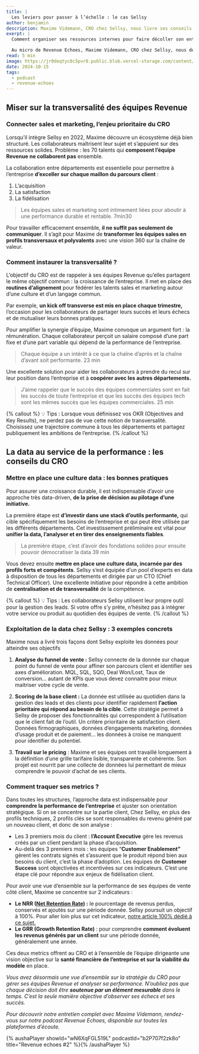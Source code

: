 ```yaml
---
title: |
  Les leviers pour passer à l’échelle : le cas Sellsy
author: benjamin
description: Maxime Videmann, CRO chez Sellsy, nous livre ses conseils très concrets pour réorganiser ses ressources internes.
exerpt: |
  Comment organiser ses ressources internes pour faire décoller son entreprise ? Process, culture, outils, gouvernance, recrutement… autant de moyens à la disposition des équipes dirigeantes pour repenser l’organisation de leur entreprise et atteindre leurs objectifs.

  Au micro de Revenue Echoes, Maxime Videmann, CRO chez Sellsy, nous dévoile  les 2 piliers essentiels de sa stratégie : la transversalité des équipes et l’omniprésence de la data. Un enseignement précieux pour celles et ceux qui souhaitent entreprendre ou accélérer leur croissance.
read: 5 min
image: https://jr0deqtyc8c5pvr8.public.blob.vercel-storage.com/content/posts/revenue-echoes-2/cover-2.png
date: 2024-10-15
tags:
  - podcast
  - revenue-echoes
---
```


## Miser sur la transversalité des équipes Revenue

### Connecter sales et marketing, l’enjeu prioritaire du CRO

Lorsqu’il intègre Sellsy en 2022, Maxime découvre un écosystème déjà bien structuré. Les collaborateurs maîtrisent leur sujet et s’appuient sur des ressources solides. Problème : les 70 talents qui **composent l’équipe Revenue ne collaborent pas** ensemble.

La collaboration entre départements est essentielle pour permettre à l’entreprise **d’exceller sur chaque maillon du parcours client** :

1. L’acquisition
2. La satisfaction
3. La fidélisation

> Les équipes sales et marketing sont intimement liées pour aboutir à une performance durable et rentable. 7min30

Pour travailler efficacement ensemble, **il ne suffit pas seulement de communiquer**. Il s’agit pour Maxime de **transformer les équipes sales en profils transversaux et polyvalents** avec une vision 360 sur la chaîne de valeur.

### Comment instaurer la transversalité ?

L’objectif du CRO est de rappeler à ses équipes Revenue qu’elles partagent le même objectif commun : la croissance de l’entreprise. Il met en place des **routines d’alignement** pour fédérer les talents sales et marketing autour d’une culture et d’un langage commun.

Par exemple, **un kick off transverse est mis en place chaque trimestre,** l’occasion pour les collaborateurs de partager leurs succès et leurs échecs et de mutualiser leurs bonnes pratiques.

Pour amplifier la synergie d’équipe, Maxime convoque un argument fort : la rémunération. Chaque collaborateur perçoit un salaire composé d’une part fixe et d’une part variable qui dépend de la performance de l’entreprise.

> Chaque équipe a un intérêt à ce que la chaîne d’après et la chaîne d’avant soit performante. 23 min

Une excellente solution pour aider les collaborateurs à prendre du recul sur leur position dans l’entreprise et à **coopérer avec les autres départements.**

> J’aime rappeler que le succès des équipes commerciales sont en fait les succès de toute l’entreprise et que les succès des équipes tech sont les mêmes succès que les équipes commerciales. 25 min

{% callout %}
💡 Tips : Lorsque vous définissez vos OKR (Objectives and Key Results), ne perdez pas de vue cette notion de transversalité. Choisissez une trajectoire commune à tous les départements et partagez publiquement les ambitions de l’entreprise.
{% /callout %}

## La data au service de la performance : les conseils du CRO

### Mettre en place une culture data : les bonnes pratiques

Pour assurer une croissance durable, il est indispensable d’avoir une approche très data-driven, **de la prise de décision au pilotage d’une initiative.**

La première étape est **d’investir dans une stack d’outils performante,** qui cible spécifiquement les besoins de l’entreprise et qui peut être utilisée par les différents départements. Cet investissement préliminaire est vital pour **unifier la data, l’analyser et en tirer des enseignements fiables**.

> La première étape, c’est d’avoir des fondations solides pour ensuite pouvoir démocratiser la data 39 min

Vous devez ensuite **mettre en place une culture data, incarnée par des profils forts et compétents**. Sellsy s’est équipée d’un pool d’experts en data à disposition de tous les départements et dirigée par un CTO (Chief Technical Officer). Une excellente initiative pour répondre à cette ambition de **centralisation et de transversalité** de la compétence.

{% callout %}
💡 Tips : Les collaborateurs Sellsy utilisent leur propre outil pour la gestion des leads. Si votre offre s’y prête, n’hésitez pas à intégrer votre service ou produit au quotidien des équipes de vente.
{% /callout %}

### Exploitation de la data chez Sellsy : 3 exemples concrets

Maxime nous a livré trois façons dont Sellsy exploite les données pour atteindre ses objectifs

1. **Analyse du funnel de vente :** Sellsy connecte de la donnée sur chaque point du funnel de vente pour affiner son parcours client et identifier ses axes d’amélioration. MQL, SQL, SQO, Deal Won/Lost, Taux de conversion… autant de KPIs que vous devez connaitre pour mieux maitriser votre cycle de vente.

2. **Scoring de la base client :** La donnée est utilisée au quotidien dans la gestion des leads et des clients pour identifier rapidement **l’action prioritaire qui répond au besoin de la cible**. Cette stratégie permet à Sellsy de proposer des fonctionnalités qui correspondent à l’utilisation que le client fait de l’outil. Un critère prioritaire de satisfaction client. Données firmographiques, données d’engagements marketing, données d’usage produit et de paiement… les données à croise ne manquent pour identifier du potentiel.

3. **Travail sur le pricing** : Maxime et ses équipes ont travaillé longuement à la définition d’une grille tarifaire lisible, transparente et cohérente. Son projet est nourrit par une collecte de données lui permettant de mieux comprendre le pouvoir d’achat de ses clients.

### Comment traquer ses metrics ?

Dans toutes les structures, l’approche data est indispensable pour **comprendre la performance de l’entreprise** et ajuster son orientation stratégique. Si on se concentre sur la partie client, Chez Sellsy, en plus des profils techniques, 2 profils clés se sont responsables du revenu généré par un nouveau client, et donc de son analyse :

- Les 3 premiers mois du client : **l’Account Executive** gère les revenus créés par un client pendant la phase d’acquisition.
- Au-delà des 3 premiers mois : les équipes “**Customer Enablement”** gèrent les contrats signés et s’assurent que le produit répond bien aux besoins du client, c’est la phase d’adoption. Les équipes de **Customer Success** sont objectivées et incentivées sur ces indicateurs. C’est une étape clé pour répondre aux enjeux de fidélisation client.

Pour avoir une vue d’ensemble sur la performance de ses équipes de vente côté client, Maxime se concentre sur 2 indicateurs :

- **Le NRR ([Net Retention Rate](https://www.ocobo.co/blog/net-retention-rate)) :** le pourcentage de revenus perdus, conservés et ajoutés sur une période donnée. Sellsy poursuit un objectif à 100%. Pour aller loin plus sur cet indicateur, [notre article 100% dédié à ce sujet.](https://www.ocobo.co/blog/net-retention-rate)
- **Le GRR (Growth Retention Rate)** : pour comprendre **comment évoluent les revenus générés par un client** sur une période donnée, généralement une année.

Ces deux metrics offrent au CRO et à l’ensemble de l’équipe dirigeante une vision objective sur la **santé financière de l’entreprise et sur la viabilité du modèle** en place.

_Vous avez désormais une vue d’ensemble sur la stratégie du CRO pour gérer ses équipes Revenue et analyser sa performance. N’oubliez pas que chaque décision doit être **soutenue par un élément mesurable** dans le temps. C’est la seule manière objective d’observer ses échecs et ses succès._

_Pour découvrir notre entretien complet avec Maxime Videmann, rendez-vous sur notre podcast Revenue Echoes, disponible sur toutes les plateformes d’écoute._

{% aushaPlayer showId="wN6XqFGL519L" podcastId="b2P707f2zk8o" title="Revenue echoes #2" %}{% /aushaPlayer %}
